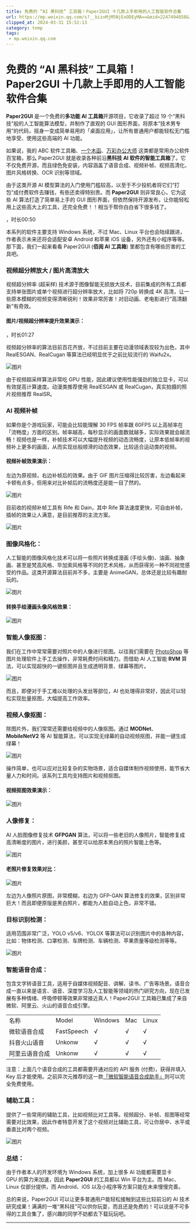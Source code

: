 ```yaml
---
title: 免费的 “AI 黑科技” 工具箱！Paper2GUI 十几款上手即用的人工智能软件合集
url: https://mp.weixin.qq.com/s?__biz=MjM5NjExODEyMA==&mid=2247494858&idx=1&sn=b43348d60868afd500ba60681d5b3ee9&chksm=a6ec87cd919b0edb5f2f00028de73e9e36dc707443c50a1a5b73179dddbabcbac46a581b9023&mpshare=1&scene=1&srcid=0314VVUaFqcSFEX7VbMopay2&sharer_shareinfo=b043e9727774ec45911e75e8458024c9&sharer_shareinfo_first=b043e9727774ec45911e75e8458024c9#rd
clipped_at: 2024-03-31 15:52:13
category: temp
tags: 
 - mp.weixin.qq.com
---
```



# 免费的 “AI 黑科技” 工具箱！Paper2GUI 十几款上手即用的人工智能软件合集

**Paper2GUI** 是一个免费的**多功能 AI 工具箱**开源项目，它收录了超过 19 个“黑科技”般的人工智能算法模型，并制作了直观的 GUI 图形界面，将原本“技术男专用”的代码，摇身一变成简单易用的「桌面应用」，让所有普通用户都能轻松无门槛地享受、使用这些高端的 AI 功能。

如果说，我的 ABC 软件工具箱、[一个木函](http://mp.weixin.qq.com/s?__biz=MjM5NjExODEyMA==&mid=2247486590&idx=1&sn=66f2419844d4fa06d2afa252bfaa0fe6&chksm=a6ef67799198ee6fa03f1e3c54ea1e996a0609eeaee5f174889e475a90c02d96bd11567bed9b&scene=21#wechat_redirect)、[万彩办公大师](http://mp.weixin.qq.com/s?__biz=MjM5NjExODEyMA==&mid=2247483892&idx=1&sn=7a4ceb1765af740cba13534d7d9fc308&chksm=a6ef6af39198e3e587a0bfe38b2ed148534c95995220fbb73bfd333485db3431bc7614744355&scene=21#wechat_redirect) 这类都是常用办公软件百宝箱，那么 Paper2GUI 就是收录各种前沿**黑科技 AI 软件的智能工具箱**了。它不仅免费开源，而且绿色免安装，内容涵盖了语音合成、视频补帧、视频高清化、图片风格转换、OCR 识别等领域。

由于这类开源 AI 模型算法的入门使用门槛较高，以至于不少投机者将它们“打包”成付费软件去赚钱，有些还卖得特别贵。而 **Paper2GUI** 则非常良心，它为这些 AI 算法打造了简单易上手的 GUI 图形界面，但依然保持开源发布，让你能轻松用上这些高大上的工具，还完全免费！！相当于帮你白白省下很多钱了。

，时长00:50

本系列的软件主要支持 Windows 系统，不过 Mac、Linux 平台也会陆续跟进，作者表示未来还将会适配安卓 Android 和苹果 iOS 设备，另外还有小程序等等。那下面，我们一起来看看 Paper2GUI (**佰阅 AI 工具箱**) 里都包含有哪些厉害的工具吧。

### 视频超分辨放大 / 图片高清放大

视频超分辨率 (超采样) 技术源于图像智能无损放大技术，目前集成的所有工具都支持单张图片或单个视频进行超分辨率放大，比如将 720p 转换成 4K 高清，让一些原本模糊的视频变得清晰锐利！效果非常厉害！对旧动画、老电影进行“高清翻新”有奇效。

#### 图片/视频超分辨率提升效果演示：  

  

，时长01:27

视频超分辨率的算法目前百花齐放，不过目前主要在动漫领域表现较为出色，其中 RealESGAN、RealCugan 等算法已经明显优于之前比较流行的 Waifu2x。

![图片](assets/1711871533-3fa36486b4a6c2ce69426f4e516a921e.webp)

由于视频超采样算法非常吃 GPU 性能，因此建议使用性能强劲的独立显卡，可以有效提高计算速度。动漫类推荐使用 RealESGAN 或 RealCugan，真实拍摄的照片视频推荐 RealSR。

### AI 视频补帧

如果你是个游戏玩家，可能会比较能理解 30 FPS 帧率跟 60FPS 以上高帧率在「流畅度」方面的区别。帧率越高，每秒显示的画面数就越多，实际效果就会越流畅！视频也是一样，补帧技术可以大幅提升视频的动态流畅度，让原本低帧率的视频补上更多的画面，从而实现丝般顺滑的动态效果，比较适合运动类的视频。

#### 视频补帧效果演示：

左边为原视频，右边补帧后的效果。由于 GIF 图片压缩得比较厉害，左边看起来卡顿有点多，但用来对比补帧后的流畅度还是能一目了然的。

![图片](assets/1711871533-1789059b3e3371837e03c14bda0b5298.gif)

目前收的视频补帧工具有 Rife 和 Dain，其中 Rife 算法速度更快，可自由补帧，插帧的效果让人满意，是目前推荐的主流方案。

![图片](assets/1711871533-a1af77b7b09a8f9aa92a83b27b579253.webp)

### 图像风格化：

人工智能的图像风格化技术可以将一些照片转换成漫画 (手绘头像)、油画、抽象画、甚至是梵高风格、毕加索风格等不同的艺术风格，从而获得另一种不同视觉感受的作品。这类开源算法目前并不多，主要是 AnimeGAN，总体还是比较有趣耐玩的。

![图片](assets/1711871533-0ff7cb152160241e0ff68e4d3098983c.png)

#### 转换手绘漫画头像风格效果：

![图片](assets/1711871533-923bd30590258dc142d66fc8b5cb22f0.gif)

### 智能人像抠图：

我们在工作中常常需要对照片中的人像进行抠图。以往我们需要在 [PhotoShop](http://mp.weixin.qq.com/s?__biz=MjM5NjExODEyMA==&mid=2247489103&idx=3&sn=441f590a8ca75bbc34a496f6bd4a8233&chksm=a6ef7d489198f45e2b552d57d69de4e901aaf12c176b2c4b9adee66d8d0138fbc937550987a2&scene=21#wechat_redirect) 等图片处理软件上手工去操作，非常耗费时间和精力。而借助 AI 人工智能 **RVM** 算法，可以实现超快的一键抠图并且生成透明背景、绿幕等图片。

![图片](assets/1711871533-da004ac5329b6e8fb2805db108db5f6d.webp)

而且，即便对于手工难以处理的头发丝等部位，AI 也处理得非常好，因此可以轻松实现批量抠图，大幅提高工作效率。

### 视频人像抠图：

除图片外，我们常常还需要给视频中的人像抠图。通过 **MODNet**、**MobileNetV2** 等 AI 智能算法，可以实现无绿幕的自动视频抠图，并能一键生成绿幕！

![图片](assets/1711871533-fb18308f051dc57dadebf385bc26a873.webp)

操作简单，也可以应对比较复杂的实物场景，适合自媒体制作视频使用，能节省大量人力和时间。该系列工具均支持图片和视频抠图。

#### 视频抠图效果演示：

![图片](assets/1711871533-7747749a56c8e922d1b73f2312afd2e9.gif)

### 人像修复：

AI 人脸图像修复技术 **GFPGAN** 算法，可以将一些老旧的人像照片，智能修复成高清晰度的图片，进行美颜，甚至可以给原本黑白的照片智能上色等。

![图片](assets/1711871533-13c95a07149ca7f5b124a029b2f5d3de.webp)

#### 老照片修复效果对比：

![图片](assets/1711871533-4268a1d2e95728d1fc3c1a0e5526508e.webp)

左边为人像照片原图，非常模糊，右边为 GFP-GAN 算法修复的效果，区别非常巨大！而且即便原版是黑白照片，都能为人脸自动上色，非常不错。

### 目标识别检测：

适用范围非常广泛，YOLO v5/v6、YOLOX 等算法可以识别图片中的各种内容，比如：物体检测、口罩检测、车牌检测、车辆检测、苹果质量等级检测等等。

![图片](assets/1711871533-224c2228408aec7a01c319a14137d38b.webp)

### 智能语音合成：

包含文字转语音工具，适用于自媒体视频配音、讲解、读书、广告等场景。语音合成一直以来是语言、语音、深度学习及人工智能等领域的热门研究方向，现在已发展有多种情绪、呼吸停顿等效果非常接近真人！Paper2GUI 工具箱已集成了来自微软、阿里云、火山的语音合成引擎。

|     |     |     |     |     |
| --- | --- | --- | --- | --- |
| 名称  | Model | Windows | Mac | Linux |
| 微软语音合成 | FastSpeech | √   | √   | √   |
| 抖音火山语音 | Unkonw | √   | √   | √   |
| 阿里云语音合成 | Unkonw | √   | √   | √   |

注意：上面几个语音合成的工具都需要开通对应的 API 服务 (付费)，获得并填入 Key 后才能使用。之前异次元推荐的这一款[「微软智能语音合成助手」](http://mp.weixin.qq.com/s?__biz=MjM5NjExODEyMA==&mid=2247494379&idx=1&sn=048c2013978451bd493bd107c54ea568&chksm=a6ec81ec919b08fa9f98f2387a5ac2cd0334ee812d1e233b4632b8d6c72c47b038c07da24e7b&scene=21#wechat_redirect)则可以完全免费使用。

### 辅助工具：

提供了一些常用的辅助工具，比如视频比对工具等。视频超分、补帧、抠图等经常需要对比效果，因此作者特意开发了这个视频对比辅助工具，可让你居中、水平或垂直比对两个视频。

![图片](assets/1711871533-1763e4277f0faf8e18230b0b0cb48985.webp)

### 总结：

由于作者本人的开发环境为 Windows 系统，加上很多 AI 功能都需要显卡 GPU 的算力来加速，因此 **Paper2GUI** 的工具都以 Win 平台为主。而 Mac、Linux 仅部分提供，而 Android、iOS 以及小程序等方案只能在未来慢慢完善。

总的来说，Paper2GUI 可以让更多普通用户能轻松接触到这些比较前沿的 AI 技术研究成果！满满的一堆“黑科技”可以供你玩耍，而且还是免费的！可以说是不可多得的工具合集了，感兴趣的同学不妨都去下载玩玩吧。

- - -